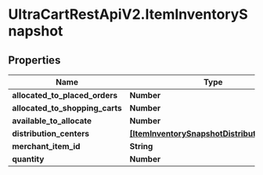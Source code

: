 # UltraCartRestApiV2.ItemInventorySnapshot

## Properties

Name | Type | Description | Notes
------------ | ------------- | ------------- | -------------
**allocated_to_placed_orders** | **Number** |  | [optional] 
**allocated_to_shopping_carts** | **Number** |  | [optional] 
**available_to_allocate** | **Number** |  | [optional] 
**distribution_centers** | [**[ItemInventorySnapshotDistributionCenter]**](ItemInventorySnapshotDistributionCenter.md) |  | [optional] 
**merchant_item_id** | **String** |  | [optional] 
**quantity** | **Number** |  | [optional] 


